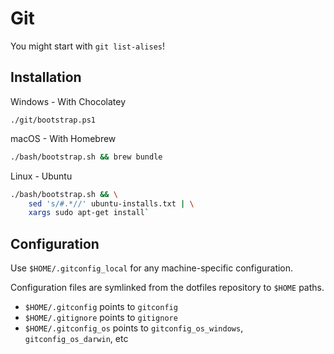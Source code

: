 # Git

You might start with `git list-alises`!

## Installation

Windows - With Chocolatey

`./git/bootstrap.ps1`

macOS - With Homebrew

```sh
./bash/bootstrap.sh && brew bundle
```

Linux - Ubuntu

```sh
./bash/bootstrap.sh && \
    sed 's/#.*//' ubuntu-installs.txt | \
    xargs sudo apt-get install`
```

## Configuration

Use `$HOME/.gitconfig_local` for any machine-specific configuration.

Configuration files are symlinked from the dotfiles repository to `$HOME` paths.

- `$HOME/.gitconfig` points to `gitconfig`
- `$HOME/.gitignore` points to `gitignore`
- `$HOME/.gitconfig_os` points to `gitconfig_os_windows`, `gitconfig_os_darwin`, etc
